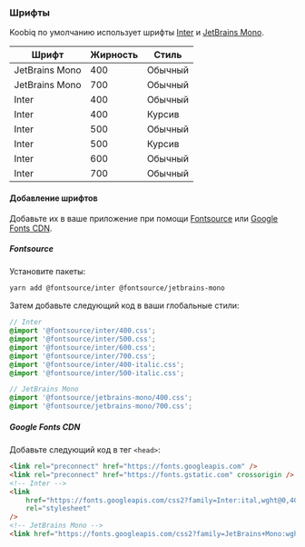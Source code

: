<!-- example(typography-overview) -->

### Шрифты

Koobiq по умолчанию использует шрифты [Inter](https://github.com/rsms/inter) и [JetBrains Mono](https://github.com/JetBrains/JetBrainsMono).

| Шрифт          | Жирность | Стиль   |
| -------------- | -------- | ------- |
| JetBrains Mono | 400      | Обычный |
| JetBrains Mono | 700      | Обычный |
| Inter          | 400      | Обычный |
| Inter          | 400      | Курсив  |
| Inter          | 500      | Обычный |
| Inter          | 500      | Курсив  |
| Inter          | 600      | Обычный |
| Inter          | 700      | Обычный |

#### Добавление шрифтов

Добавьте их в ваше приложение при помощи [Fontsource](#fontsource) или [Google Fonts CDN](#google-fonts-cdn).

##### Fontsource

Установите пакеты:

```bash
yarn add @fontsource/inter @fontsource/jetbrains-mono
```

Затем добавьте следующий код в ваши глобальные стили:

```scss
// Inter
@import '@fontsource/inter/400.css';
@import '@fontsource/inter/500.css';
@import '@fontsource/inter/600.css';
@import '@fontsource/inter/700.css';
@import '@fontsource/inter/400-italic.css';
@import '@fontsource/inter/500-italic.css';

// JetBrains Mono
@import '@fontsource/jetbrains-mono/400.css';
@import '@fontsource/jetbrains-mono/700.css';
```

##### Google Fonts CDN

Добавьте следующий код в тег `<head>`:

```html
<link rel="preconnect" href="https://fonts.googleapis.com" />
<link rel="preconnect" href="https://fonts.gstatic.com" crossorigin />
<!-- Inter -->
<link
    href="https://fonts.googleapis.com/css2?family=Inter:ital,wght@0,400;0,500;0,600;0,700;1,400;1,500&display=swap"
    rel="stylesheet"
/>
<!-- JetBrains Mono -->
<link href="https://fonts.googleapis.com/css2?family=JetBrains+Mono:wght@400;700&display=swap" rel="stylesheet" />
```
